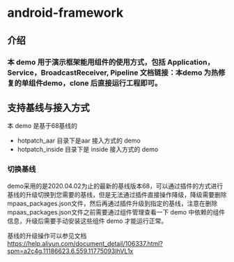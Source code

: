 # android-framework
## 介绍
### 本 demo 用于演示框架能用组件的使用方式，包括 Application，Service，BroadcastReceiver, Pipeline 文档链接：本demo 为热修复的单组件demo，clone 后直接运行工程即可。

## 支持基线与接入方式
本 demo 是基于68基线的

+ hotpatch_aar 目录下是aar 接入方式的 demo
+ hotpatch_inside 目录下是 inside 接入方式的 demo

### 切换基线
demo采用的是2020.04.02为止的最新的基线版本68，可以通过插件的方式进行基线的升级切换到您需要的基线，但是无法通过插件直接操作降级，降级需要删除mpaas_packages.json文件，然后再通过插件升级到指定的基线，注意在删除mpaas_packages.json文件之前需要通过组件管理查看一下 demo 中依赖的组件信息，升级后需要手动安装这些组件 demo 才能运行正常。

基线的升级操作可以参见文档 https://help.aliyun.com/document_detail/106337.html?spm=a2c4g.11186623.6.559.11775093IhVL1x
